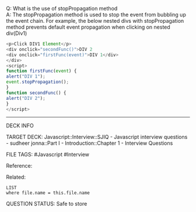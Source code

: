 Q: What is the use of stopPropagation method  
A: The stopPropagation method is used to stop the event from bubbling up the event chain. For example, the below nested divs with stopPropagation method prevents default event propagation when clicking on nested div(Div1)
```javascript
<p>Click DIV1 Element</p>
<div onclick="secondFunc()">DIV 2
<div onclick="firstFunc(event)">DIV 1</div>
</div>
<script>
function firstFunc(event) {
alert("DIV 1");
event.stopPropagation();
}
function secondFunc() {
alert("DIV 2");
}
</script>
```
<!--ID: 1693596723569-->

---

DECK INFO

TARGET DECK: Javascript::Interview::SJIQ - Javascript interview questions - sudheer jonna::Part I - Introduction::Chapter 1 - Interview Questions

FILE TAGS: #Javascript #Interview

Reference:

Related:

```dataview
LIST
where file.name = this.file.name
```

QUESTION STATUS: Safe to store
